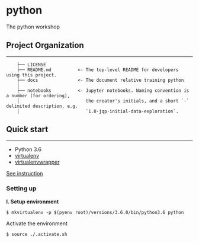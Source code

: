 # python
The python workshop

## Project Organization
---

```
    ├── LICENSE
    ├── README.md          <- The top-level README for developers using this project.
    ├── docs               <- The document relative training python
    │
    ├── notebooks          <- Jupyter notebooks. Naming convention is a number (for ordering),
    │                         the creator's initials, and a short `-` delimited description, e.g.
    │                         `1.0-jqp-initial-data-exploration`.
```

## Quick start
-----------

- Python 3.6
- [virtualenv](https://virtualenv.pypa.io/en/stable/)
- [virtualenvwrapper](https://virtualenvwrapper.readthedocs.io/en/latest/)

[See instruction](./docs/python-install-macOS.md)

### Setting up

**I. Setup environment**

```
$ mkvirtualenv -p $(pyenv root)/versions/3.6.0/bin/python3.6 python
```

Activate the environment

```
$ source ./.activate.sh
```